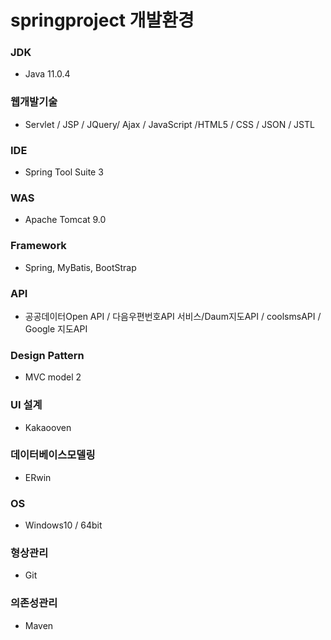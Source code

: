 # springproject 개발환경

### JDK
- Java 11.0.4
### 웹개발기술
- Servlet / JSP / JQuery/ Ajax / JavaScript /HTML5 / CSS / JSON / JSTL
### IDE
- Spring Tool Suite 3
### WAS
- Apache Tomcat 9.0
### Framework
- Spring, MyBatis, BootStrap
### API
- 공공데이터Open API / 다음우편번호API 서비스/Daum지도API / coolsmsAPI / Google 지도API
### Design Pattern
- MVC model 2
### UI 설계
- Kakaooven	 
### 데이터베이스모델링
- ERwin 
### OS
- Windows10 / 64bit	 
### 형상관리
- Git	 
### 의존성관리
- Maven
